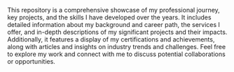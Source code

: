 This repository is a comprehensive showcase of my professional journey, key projects, and the skills I have developed over the years. It includes detailed information about my background and career path, the services I offer, and in-depth descriptions of my significant projects and their impacts. Additionally, it features a display of my certifications and achievements, along with articles and insights on industry trends and challenges. Feel free to explore my work and connect with me to discuss potential collaborations or opportunities.

